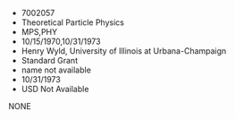 * 7002057
* Theoretical Particle Physics
* MPS,PHY
* 10/15/1970,10/31/1973
* Henry Wyld, University of Illinois at Urbana-Champaign
* Standard Grant
*   name not available
* 10/31/1973
* USD Not Available

NONE